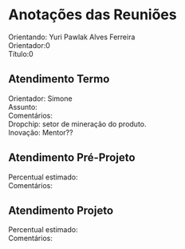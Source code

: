 # Anotações das Reuniões

Orientando: Yuri Pawlak Alves Ferreira  
Orientador:0  
Título:0

## Atendimento Termo

Orientador: Simone  
Assunto:  
Comentários:  
Dropchip: setor de mineração do produto.  
Inovação: Mentor??

## Atendimento Pré-Projeto

Percentual estimado:  
Comentários:  

## Atendimento Projeto

Percentual estimado:  
Comentários:  
